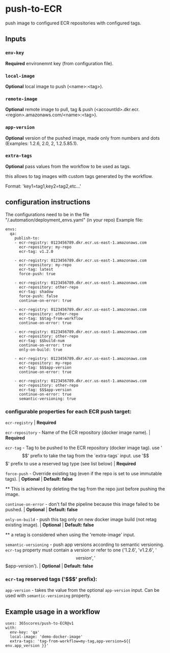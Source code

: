 # push-to-ECR
push image to configured ECR repositories with configured tags.

## Inputs

### `env-key`

**Required** environemnt key (from configuration file).

### `local-image`

**Optional** local image to push (\<name\>:\<tag\>).

### `remote-image`

**Optional** remote image to pull, tag & push (\<accountId\>.dkr.ecr.\<region\>.amazonaws.com/\<name\>:\<tag\>).

### `app-version`

**Optional** version of the pushed image, made only from numbers and dots (Examples: 1.2.6, 2.0, 2, 1.2.5.85.1).

### `extra-tags`

**Optional** pass values from the workflow to be used as tags.

this allows to tag images with custom tags generated by the workflow.

Format: 'key1=tag1,key2=tag2,etc...'

## configuration instructions
The configurations need to be in the file "/.automation/deployment_envs.yaml" (in your repo)
Example file:
```
envs:  
  qa:
    publish-to:
    - ecr-registry: 0123456789.dkr.ecr.us-east-1.amazonaws.com
      ecr-repository: my-repo
      ecr-tag: v1.2.0
      
    - ecr-registry: 0123456789.dkr.ecr.us-east-1.amazonaws.com
      ecr-repository: my-repo
      ecr-tag: latest
      force-push: true
      
    - ecr-registry: 0123456789.dkr.ecr.us-east-1.amazonaws.com
      ecr-repository: other-repo
      ecr-tag: shadow
      force-push: false
      continue-on-error: true
      
    - ecr-registry: 0123456789.dkr.ecr.us-east-1.amazonaws.com
      ecr-repository: other-repo
      ecr-tag: $$tag-from-workflow
      continue-on-error: true
      
    - ecr-registry: 0123456789.dkr.ecr.us-east-1.amazonaws.com
      ecr-repository: other-repo
      ecr-tag: $$build-num
      continue-on-error: true
      only-on-build: true
      
    - ecr-registry: 0123456789.dkr.ecr.us-east-1.amazonaws.com
      ecr-repository: my-repo
      ecr-tag: $$$app-version
      continue-on-error: true
      
    - ecr-registry: 0123456789.dkr.ecr.us-east-1.amazonaws.com
      ecr-repository: other-repo
      ecr-tag: $$$app-version
      continue-on-error: true
      semantic-versioning: true
```

### configurable properties for each ECR push target:

`ecr-registry` | **Required**

`ecr-repository` - Name of the ECR repository (docker image name). | **Required**

`ecr-tag` - Tag to be pushed to the ECR repository (docker image tag). use '$$' prefix to take the tag from the `extra-tags` input. use '$$$' prefix to use a reserved tag type (see list below) | **Required**

`force-push` - Override existing tag (even if the repo is set to use immutable tags). | **Optional** | **Default: false**

** This is achieved by deleting the tag from the repo just before pushing the image.

`continue-on-error` - don't fail the pipeline because this image failed to be pushed. | **Optional** | **Default: false**

`only-on-build` - push this tag only on new docker image build (not retag existing image). | **Optional** | **Default: false**

** a retag is considered when using the 'remote-image' input.

`semantic-versioning` - push app versions according to semantic versioning. `ecr-tag` property must contain a version or refer to one ('1.2.6', 'v1.2.6', '$$version', '$$$app-version'). | **Optional** | **Default: false**

### `ecr-tag` reserved tags ('$$$' prefix):

`app-version` - takes the value from the optional `app-version` input. Can be used with `semantic-versioning` property.

## Example usage in a workflow

```
uses: 365scores/push-to-ECR@v1
with:
  env-key: 'qa'
  local-image: 'demo-docker-image'
  extra-tags: 'tag-from-workflow=my-tag,app-version=${{ env.app_version }}'
```
